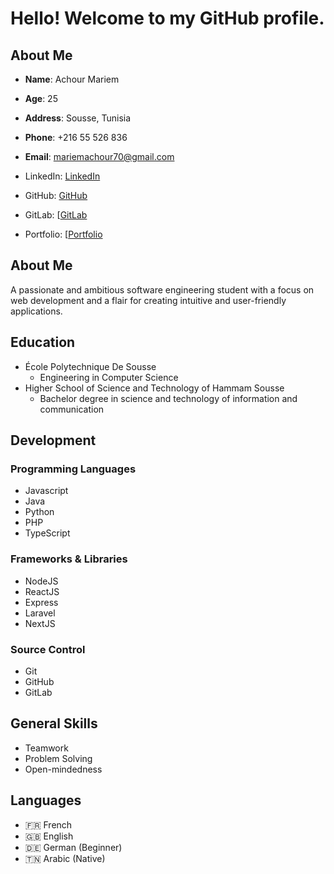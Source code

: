 # Hello! Welcome to my GitHub profile.

## About Me

- **Name**: Achour Mariem
- **Age**: 25
- **Address**: Sousse, Tunisia
- **Phone**: +216 55 526 836
- **Email**: mariemachour70@gmail.com

- LinkedIn: [LinkedIn](https://www.linkedin.com/in/mariem-achour-915469235/)
- GitHub: [GitHub](https://github.com/AchourMaryem)
- GitLab: [[GitLab](https://gitlab.com/mariemachour70)
- Portfolio: [[Portfolio](https://mariem-achour.vercel.app/)


## About Me

A passionate and ambitious software engineering student with a focus on web development and a flair for creating intuitive and user-friendly applications.

## Education

- École Polytechnique De Sousse
  - Engineering in Computer Science
- Higher School of Science and Technology of Hammam Sousse
  - Bachelor degree in science and technology of information and communication

## Development

### Programming Languages

- Javascript
- Java
- Python
- PHP
- TypeScript

### Frameworks & Libraries

- NodeJS
- ReactJS
- Express
- Laravel
- NextJS

### Source Control

- Git
- GitHub
- GitLab

## General Skills

- Teamwork
- Problem Solving
- Open-mindedness

## Languages

- 🇫🇷 French
- 🇬🇧 English
- 🇩🇪 German (Beginner)
- 🇹🇳 Arabic (Native)
